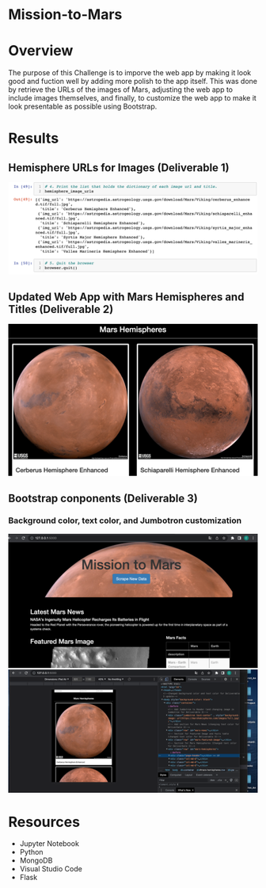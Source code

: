 # Mission-to-Mars

# Overview 
The purpose of this Challenge is to imporve the web app by making it look good and fuction well by adding more polish to the app itself. This was done by retrieve the URLs of the images of Mars, adjusting the web app to include images themselves, and finally, to customize the web app to make it look presentable as possible using Bootstrap.

# Results 
## Hemisphere URLs for Images (Deliverable 1)
![Mars_URLs](./Mars_URLs.png)


## Updated Web App with Mars Hemispheres and Titles (Deliverable 2)
![Mars_Hemis](./Mars_Hemis.png)

## Bootstrap conponents (Deliverable 3)
### Background color, text color, and Jumbotron customization
![Mars_Edits](./Mars_Jumbotron.png)
![Mars_Edits](./Mars_Mobile.png)

# Resources
- Jupyter Notebook 
- Python 
- MongoDB 
- Visual Studio Code 
- Flask 
